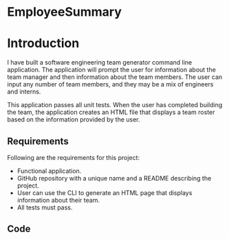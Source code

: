 # EmployeeSummary

# Introduction
I have built a software engineering team generator command line application. The application will prompt the user for information about the team manager and then information about the team members. The user can input any number of team members, and they may be a mix of engineers and interns. 

This application passes all unit tests. When the user has completed building the team, the application creates an HTML file that displays a team roster based on the information provided by the user. 

## Requirements

Following are the requirements for this project:

* Functional application.
* GitHub repository with a unique name and a README describing the project.
* User can use the CLI to generate an HTML page that displays information about their team.
* All tests must pass.

## Code
